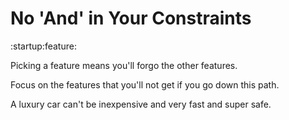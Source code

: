# No 'And' in Your Constraints
:startup:feature:

Picking a feature means you'll forgo the other features.

Focus on the features that you'll not get if you go down this path.

A luxury car can't be inexpensive and very fast and super safe.


